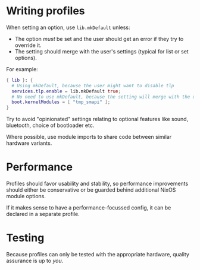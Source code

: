 # Writing profiles

When setting an option, use `lib.mkDefault` unless:
- The option *must* be set and the user should get an error if they try to override it.
- The setting should merge with the user's settings (typical for list or set options).

For example:

```nix
{ lib }: {
  # Using mkDefault, because the user might want to disable tlp
  services.tlp.enable = lib.mkDefault true;
  # No need to use mkDefault, because the setting will merge with the user's setting
  boot.kernelModules = [ "tmp_smapi" ];
}
```

Try to avoid "opinionated" settings relating to optional features like sound, bluetooth, choice of bootloader etc.

Where possible, use module imports to share code between similar hardware variants.

# Performance

Profiles should favor usability and stability, so performance improvements should either be conservative or
be guarded behind additional NixOS module options.

If it makes sense to have a performance-focussed config, it can be declared in a separate profile.

# Testing

Because profiles can only be tested with the appropriate hardware, quality assurance is up to *you*.
